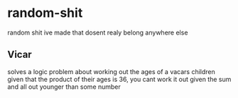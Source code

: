 # random-shit

random shit ive made that dosent realy belong anywhere else

## Vicar
solves a logic problem about working out the ages of a vacars children given that the product of their ages is 36, you cant work it out given the sum and all out younger than some number
